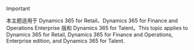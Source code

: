 > [!IMPORTANT]
> <span data-ttu-id="1577b-101">本主题适用于 Dynamics 365 for Retail、Dynamics 365 for Finance and Operations Enterprise 版和 Dynamics 365 for Talent。</span><span class="sxs-lookup"><span data-stu-id="1577b-101">This topic applies to Dynamics 365 for Retail, Dynamics 365 for Finance and Operations, Enterprise edition, and Dynamics 365 for Talent.</span></span>
